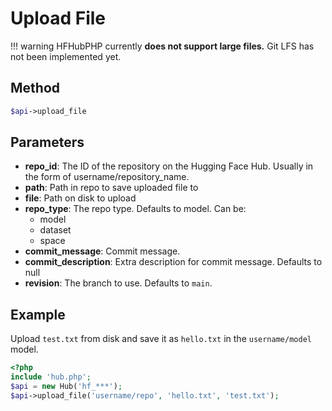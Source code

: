 # Upload File

!!! warning
    HFHubPHP currently **does not support large files.** Git LFS has not been implemented yet.

## Method

```php
$api->upload_file
```

## Parameters

* **repo_id**: The ID of the repository on the Hugging Face Hub. Usually in the form of username/repository_name.
* **path**: Path in repo to save uploaded file to
* **file**: Path on disk to upload
* **repo_type**: The repo type. Defaults to model. Can be:
  * model
  * dataset
  * space
* **commit_message**: Commit message.
* **commit_description**: Extra description for commit message. Defaults to null
* **revision**: The branch to use. Defaults to `main`.

## Example

Upload `test.txt` from disk and save it as `hello.txt` in the `username/model` model.

```php
<?php
include 'hub.php';
$api = new Hub('hf_***');
$api->upload_file('username/repo', 'hello.txt', 'test.txt');
```
